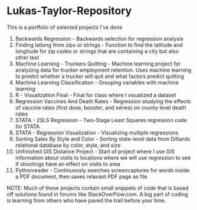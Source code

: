 # Lukas-Taylor-Repository
This is a portfolio of selected projects I've done
1) Backwards Regression - Backwards selection for regression analysis
2) Finding latlong from zips or strings - Function to find the latitude and longitude for zip codes or strings that are containing a city but also other text
3) Machine Learning - Truckers Quitting - Machine learning project for analyzing data for trucker employment retention. Uses machine learning to predict whether a trucker will quit and what factors predict quitting
4) Machine Learning Classification - Grouping variables with machine learning
5) R - Visualization Final - Final for class where I visualized a dataset
6) Regression Vaccines And Death Rates - Regression studying the effects of vaccine rates (first dose, booster, and series) on county level death rates
7) STATA - 2SLS Regression - Two-Stage Least Squares regression code for STATA
8) STATA - Regression Visualization - Visualizing multiple regressions
9) Sorting Sales By Style and Color - Sorting state-level data from Dilliards relational database by color, style, and size 
10) Unfinished GIS Distance Project - Start of project where I use GIS information about visits to locations where we will use regression to see if shootings have an effect on visits to area
11) Pythonreader - Continuously searches screencaptures for words inside a PDF document, then saves relavant PDF page as file

NOTE: Much of these projects contain small snippets of code that is based off solutions found in forums like StackOverFlow.com. A big part of coding is learning from others who have paved the trail before your time.
